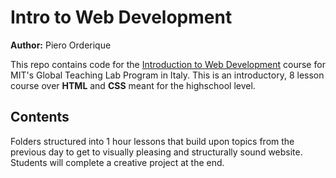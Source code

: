 # Intro to Web Development
**Author:** Piero Orderique  

This repo contains code for the [Introduction to Web Development](https://docs.google.com/presentation/d/1E1RQRzg_WRtSE6Q6Zi8wl9_eAMO51WSf83-bjZyZKH8/edit?usp=sharing) course for MIT's Global Teaching Lab Program in Italy. This is an introductory, 8 lesson course over **HTML** and **CSS** meant for the highschool level.

## Contents
Folders structured into 1 hour lessons that build upon topics from the previous day to get to visually pleasing and structurally sound website. Students will complete a creative project at the end.
